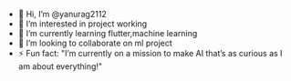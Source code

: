 - 👋 Hi, I’m @yanurag2112
- 👀 I’m interested in project working
- 🌱 I’m currently learning flutter,machine learning
- 💞️ I’m looking to collaborate on ml project
- ⚡ Fun fact:  "I’m currently on a mission to make AI that’s as curious as I am about everything!"

<!---
yanurag2112/yanurag2112 is a ✨ special ✨ repository because its `README.md` (this file) appears on your GitHub profile.
You can click the Preview link to take a look at your changes.
--->
